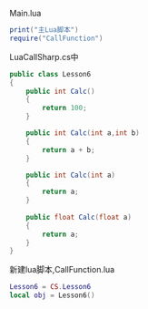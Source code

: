 Main.lua
```lua
print("主Lua脚本")
require("CallFunction")
```
LuaCallSharp.cs中
```C#
public class Lesson6
{
	public int Calc()
	{
		return 100;
	}

	public int Calc(int a,int b)
	{
		return a + b;
	}

	public int Calc(int a)
	{
		return a;
	}	
	
	public float Calc(float a)
	{
		return a;
	}	
}
```

新建lua脚本,CallFunction.lua
```lua
Lesson6 = CS.Lesson6
local obj = Lesson6()
```

